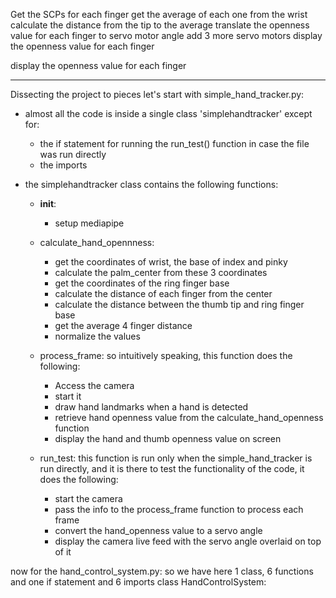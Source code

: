 Get the SCPs for each finger
get the average of each one from the wrist
calculate the distance from the tip to the average
translate the openness value for each finger to servo motor angle
add 3 more servo motors
display the openness value for each finger

display the openness value for each finger

------------------------------------

Dissecting the project to pieces
let's start with simple_hand_tracker.py:

* almost all the code is inside a single class 'simplehandtracker' except for:
    * the if statement for running the run_test() function in case the file was run directly
    * the imports

* the simplehandtracker class contains the following functions:
    * __init__:
        * setup mediapipe
    * calculate_hand_opennness:
        * get the coordinates of wrist, the base of index and pinky
        * calculate the palm_center from these 3 coordinates
        * get the coordinates of the ring finger base
        * calculate the distance of each finger from the center
        * calculate the distance between the thumb tip and ring finger base
        * get the average 4 finger distance
        * normalize the values

    * process_frame:
        so intuitively speaking, this function does the following:
        * Access the camera
        * start it
        * draw hand landmarks when a hand is detected
        * retrieve hand openness value from the calculate_hand_openness function
        * display the hand and thumb openness value on screen

    * run_test: this function is run only when the simple_hand_tracker is run directly, and it is there to test the functionality of the code, it does the following:
        * start the camera
        * pass the info to the process_frame function to process each frame
        * convert the hand_openness value to a servo angle
        * display the camera live feed with the servo angle overlaid on top of it

now for the hand_control_system.py:
    so we have here 1 class, 6 functions and one if statement and 6 imports
    class HandControlSystem:
    